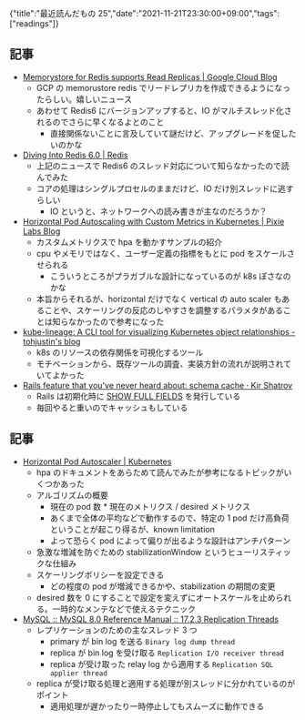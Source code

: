 {"title":"最近読んだもの 25","date":"2021-11-21T23:30:00+09:00","tags":["readings"]}

## 記事

- [Memorystore for Redis supports Read Replicas \| Google Cloud Blog](https://cloud.google.com/blog/products/databases/memorystore-for-redis-supports-read-replicas)
	- GCP の memorustore redis でリードレプリカを作成できるようになったらしい。嬉しいニュース
	- あわせて Redis6 にバージョンアップすると、IO がマルチスレッド化されるのでさらに早くなるよとのこと
		- 直接関係ないことに言及していて謎だけど、アップグレードを促したいのかな
- [Diving Into Redis 6\.0 \| Redis](https://redis.com/blog/diving-into-redis-6/)
	- 上記のニュースで Redis6 のスレッド対応について知らなかったので読んでみた
	- コアの処理はシングルプロセルのままだけど、IO だけ別スレッドに逃すらしい
		- IO というと、ネットワークへの読み書きが主なのだろうか？
- [Horizontal Pod Autoscaling with Custom Metrics in Kubernetes \| Pixie Labs Blog](https://blog.px.dev/autoscaling-custom-k8s-metric/)
	- カスタムメトリクスで hpa を動かすサンプルの紹介
	- cpu やメモリではなく、ユーザー定義の指標をもとに pod をスケールさせられる
		- こういうところがプラガブルな設計になっているのが k8s ぽさなのかな
	- 本旨からそれるが、horizontal だけでなく vertical の auto scaler もあることや、スケーリングの反応のしやすさを調整するパラメタがあることは知らなかったので参考になった 
- [kube\-lineage: A CLI tool for visualizing Kubernetes object relationships \- tohjustin's blog](https://tohjustin.github.io/posts/2021-11-01-kube-lineage/)
	- k8s のリソースの依存関係を可視化するツール
	- モチベーションから、既存ツールの調査、実装方針の流れが説明されていてよかった
- [Rails feature that you've never heard about: schema cache · Kir Shatrov](https://kirshatrov.com/posts/schema-cache/)
	- Rails は初期化時に [SHOW FULL FIELDS](https://dev.mysql.com/doc/refman/8.0/en/show-columns.html) を発行している
	- 毎回やると重いのでキャッシュもしている

## 記事

- [Horizontal Pod Autoscaler \| Kubernetes](https://kubernetes.io/docs/tasks/run-application/horizontal-pod-autoscale/)
	- hpa のドキュメントをあらためて読んでみたが参考になるトピックがいくつかあった
	- アルゴリズムの概要
		- 現在の pod 数 * 現在のメトリクス / desired メトリクス
		- あくまで全体の平均などで動作するので、特定の 1 pod だけ高負荷ということが起こり得るが、known limitation
		- よって恐らく pod によって偏りが出るような設計はアンチパターン
	- 急激な増減を防ぐための stabilizationWindow というヒューリスティックな仕組み
	- スケーリングポリシーを設定できる
		- どの程度の pod が増減できるかや、stabilization の期間の変更
	- desired 数を 0 にすることで設定を変えずにオートスケールを止められる。一時的なメンテなどで使えるテクニック
- [MySQL :: MySQL 8\.0 Reference Manual :: 17\.2\.3 Replication Threads](https://dev.mysql.com/doc/refman/8.0/en/replication-implementation-details.html)
	- レプリケーションのための主なスレッド 3 つ
		- primary が bin log を送る `Binary log dump thread`
		- replica が bin log を受け取る `Replication I/O receiver thread`
		- replica が受け取った relay log から適用する `Replication SQL applier thread`
	- replica が受け取る処理と適用する処理が別スレッドに分かれているのがポイント
		- 適用処理が遅かったり一時停止してもスムーズに動作できる
